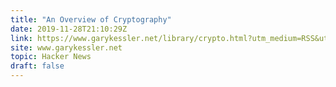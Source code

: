 ```yaml
---
title: "An Overview of Cryptography"
date: 2019-11-28T21:10:29Z
link: https://www.garykessler.net/library/crypto.html?utm_medium=RSS&utm_source=hune
site: www.garykessler.net
topic: Hacker News
draft: false
---
```

